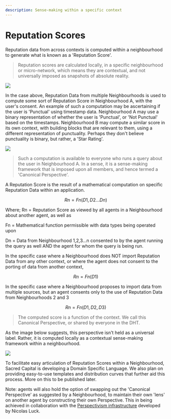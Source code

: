 ```yaml
---
description: Sense-making within a specific context
---
```


# Reputation Scores

Reputation data from across contexts is computed within a neighbourhood to generate what is known as a 'Reputation Score'. 

> Reputation scores are calculated locally, in a specific neighbourhood or micro-network, which means they are contextual, and not universally imposed as snapshots of absolute reality.

![](../.gitbook/assets/image.png)

In the case above, Reputation Data from multiple Neighbourhoods is used to compute some sort of Reputation Score in Neighbourhood A, with the user's consent. An example of such a computation may be ascertaining if the user is 'Punctual' using timestamp data. Neighbourhood A may use a binary representation of whether the user is 'Punctual', or 'Not Punctual' based on the timestamps. Neighbourhood B may compute a similar score in its own context, with building blocks that are relevant to them, using a different representation of punctuality. Perhaps they don't believe punctuality is binary, but rather, a 'Star Rating'. 



![](../.gitbook/assets/reputation-score-designs.gif)



> Such a computation is available to everyone who runs a query about the user in Neighbourhood A. In a sense, it is a sense-making framework that is imposed upon all members, and hence termed a 'Canonical Perspective'.

A Reputation Score is the result of a mathematical computation on specific Reputation Data within an application. 

$$
Rn = Fn  (D1, D2...Dn)
$$

Where;  Rn = Reputation Score as viewed by all agents in a Neighbourhood about another agent, as well as 

Fn = Mathematical function permissible with data types being operated upon

Dn = Data from Neighbourhood 1,2,3...n consented to by the agent running the query as well AND the agent for whom the query is being run.

In the specific case where a Neighbourhood does NOT import Reputation Data from any other context, or where the agent does not consent to the porting of data from another context, 

$$
Rn = Fn  (D1)
$$

In the specific case where a Neighbourhood proposes to import data from multiple sources, but an agent consents only to the use of Reputation Data from Neighbourhoods 2 and 3

$$
Rn = Fn (D1, D2, D3)
$$

> The computed score is a function of the context. We call this Canonical Perspective, or shared by everyone in the DHT.

As the image below suggests, this perspective isn't held as a universal label. Rather, it is computed locally as a contextual sense-making framework within a neighbourhood.

![](../.gitbook/assets/screenshot-2020-10-19-at-10.34.32-am-2-.png)



To facilitate easy articulation of Reputation Scores within a Neighbourhood, Sacred Capital is developing a Domain Specific Language. We also plan on providing easy-to-use templates and distribution curves that further aid this process. More on this to be published later. 

Note: agents will also hold the option of swapping out the 'Canonical Perspective' as suggested by a Neighbourhood, to maintain their own 'lens' on another agent by constructing their own Perspective. This in being achieved in collaboration with the [Perspectivism infrastructure](https://github.com/lucksus/perspectivism) developed by Nicolas Luck.

